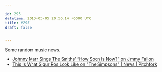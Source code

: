 ```yaml
---

id: 295
datetime: 2013-05-05 20:56:14 +0000 UTC
title: #295
draft: false


---
```


Some random music news. 

 
 * [Johnny Marr Sings The Smiths’ “How Soon Is Now?” on Jimmy Fallon](http://laughingsquid.com/johnny-marr-sings-the-smiths-how-soon-is-now-on-jimmy-fallon/)
 * [This Is What Sigur Rós Look Like on "The Simpsons" | News | Pitchfork](http://pitchfork.com/news/50603-this-is-what-sigur-ros-look-like-on-the-simpsons/)


